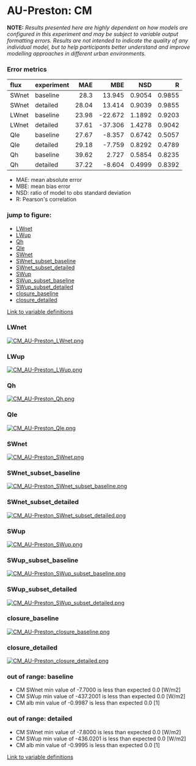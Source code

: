 # AU-Preston: CM

**NOTE:** *Results presented here are highly dependent on how models are configured in this experiment and may be subject to variable output formatting errors. Results are not intended to indicate the quality of any individual model, but to help participants better understand and improve modelling approaches in different urban environments.*

### Error metrics

| flux   | experiment   |   MAE |     MBE |    NSD |      R |
|:-------|:-------------|------:|--------:|-------:|-------:|
| SWnet  | baseline     | 28.3  |  13.945 | 0.9054 | 0.9855 |
| SWnet  | detailed     | 28.04 |  13.414 | 0.9039 | 0.9855 |
| LWnet  | baseline     | 23.98 | -22.672 | 1.1892 | 0.9203 |
| LWnet  | detailed     | 37.61 | -37.306 | 1.4278 | 0.9042 |
| Qle    | baseline     | 27.67 |  -8.357 | 0.6742 | 0.5057 |
| Qle    | detailed     | 29.18 |  -7.759 | 0.8292 | 0.4789 |
| Qh     | baseline     | 39.62 |   2.727 | 0.5854 | 0.8235 |
| Qh     | detailed     | 37.22 |  -8.604 | 0.4999 | 0.8392 |

 - MAE: mean absolute error
 - MBE: mean bias error
 - NSD: ratio of model to obs standard deviation
 - R: Pearson's correlation

### jump to figure:
 - [LWnet](#lwnet)
 - [LWup](#lwup)
 - [Qh](#qh)
 - [Qle](#qle)
 - [SWnet](#swnet)
 - [SWnet_subset_baseline](#swnet_subset_baseline)
 - [SWnet_subset_detailed](#swnet_subset_detailed)
 - [SWup](#swup)
 - [SWup_subset_baseline](#swup_subset_baseline)
 - [SWup_subset_detailed](#swup_subset_detailed)
 - [closure_baseline](#closure_baseline)
 - [closure_detailed](#closure_detailed)

[Link to variable definitions](variable_definitions.md)

### <a name="lwnet"></a>LWnet
[![CM_AU-Preston_LWnet.png](CM_AU-Preston_LWnet.png)](CM_AU-Preston_LWnet.png)

### <a name="lwup"></a>LWup
[![CM_AU-Preston_LWup.png](CM_AU-Preston_LWup.png)](CM_AU-Preston_LWup.png)

### <a name="qh"></a>Qh
[![CM_AU-Preston_Qh.png](CM_AU-Preston_Qh.png)](CM_AU-Preston_Qh.png)

### <a name="qle"></a>Qle
[![CM_AU-Preston_Qle.png](CM_AU-Preston_Qle.png)](CM_AU-Preston_Qle.png)

### <a name="swnet"></a>SWnet
[![CM_AU-Preston_SWnet.png](CM_AU-Preston_SWnet.png)](CM_AU-Preston_SWnet.png)

### <a name="swnet_subset_baseline"></a>SWnet_subset_baseline
[![CM_AU-Preston_SWnet_subset_baseline.png](CM_AU-Preston_SWnet_subset_baseline.png)](CM_AU-Preston_SWnet_subset_baseline.png)

### <a name="swnet_subset_detailed"></a>SWnet_subset_detailed
[![CM_AU-Preston_SWnet_subset_detailed.png](CM_AU-Preston_SWnet_subset_detailed.png)](CM_AU-Preston_SWnet_subset_detailed.png)

### <a name="swup"></a>SWup
[![CM_AU-Preston_SWup.png](CM_AU-Preston_SWup.png)](CM_AU-Preston_SWup.png)

### <a name="swup_subset_baseline"></a>SWup_subset_baseline
[![CM_AU-Preston_SWup_subset_baseline.png](CM_AU-Preston_SWup_subset_baseline.png)](CM_AU-Preston_SWup_subset_baseline.png)

### <a name="swup_subset_detailed"></a>SWup_subset_detailed
[![CM_AU-Preston_SWup_subset_detailed.png](CM_AU-Preston_SWup_subset_detailed.png)](CM_AU-Preston_SWup_subset_detailed.png)

### <a name="closure_baseline"></a>closure_baseline
[![CM_AU-Preston_closure_baseline.png](CM_AU-Preston_closure_baseline.png)](CM_AU-Preston_closure_baseline.png)

### <a name="closure_detailed"></a>closure_detailed
[![CM_AU-Preston_closure_detailed.png](CM_AU-Preston_closure_detailed.png)](CM_AU-Preston_closure_detailed.png)

### out of range: baseline

 - CM SWnet min value of -7.7000 is less than expected 0.0 [W/m2]
 - CM SWup min value of -437.2001 is less than expected 0.0 [W/m2]
 - CM alb min value of -0.9987 is less than expected 0.0 [1]

### out of range: detailed

 - CM SWnet min value of -7.8000 is less than expected 0.0 [W/m2]
 - CM SWup min value of -436.0201 is less than expected 0.0 [W/m2]
 - CM alb min value of -0.9995 is less than expected 0.0 [1]


[Link to variable definitions](variable_definitions.md)

